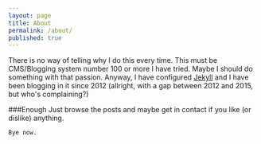 ```yaml
---
layout: page
title: About
permalink: /about/
published: true
---
```



There is no way of telling why I do this every time. This must be CMS/Blogging system number 100 or more I have tried. Maybe I should do something with that passion. Anyway, I have configured [Jekyll](http://jekyllrb.com/docs/usage/) and I have been blogging in it since 2012 (allright, with a gap between 2012 and 2015, but who's complaining?)

###Enough
Just browse the posts and maybe get in contact if you like (or dislike) anything.

`Bye now.`
